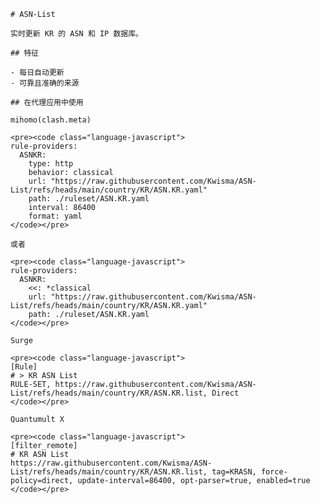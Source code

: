 
    # ASN-List
    
    实时更新 KR 的 ASN 和 IP 数据库。
    
    ## 特征
    
    - 每日自动更新
    - 可靠且准确的来源
    
    ## 在代理应用中使用
    
    mihomo(clash.meta)
   
    <pre><code class="language-javascript">
    rule-providers:
      ASNKR:
        type: http
        behavior: classical
        url: "https://raw.githubusercontent.com/Kwisma/ASN-List/refs/heads/main/country/KR/ASN.KR.yaml"
        path: ./ruleset/ASN.KR.yaml
        interval: 86400
        format: yaml
    </code></pre>

    或者

    <pre><code class="language-javascript">
    rule-providers:
      ASNKR:
        <<: *classical
        url: "https://raw.githubusercontent.com/Kwisma/ASN-List/refs/heads/main/country/KR/ASN.KR.yaml"
        path: ./ruleset/ASN.KR.yaml
    </code></pre>
    
    Surge
    
    <pre><code class="language-javascript">
    [Rule]
    # > KR ASN List
    RULE-SET, https://raw.githubusercontent.com/Kwisma/ASN-List/refs/heads/main/country/KR/ASN.KR.list, Direct
    </code></pre>
    
    Quantumult X
    
    <pre><code class="language-javascript">
    [filter_remote]
    # KR ASN List
    https://raw.githubusercontent.com/Kwisma/ASN-List/refs/heads/main/country/KR/ASN.KR.list, tag=KRASN, force-policy=direct, update-interval=86400, opt-parser=true, enabled=true
    </code></pre>
    